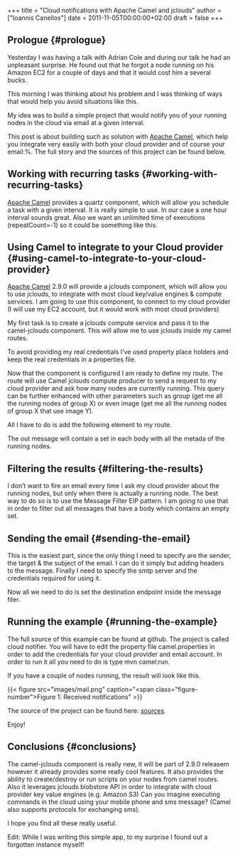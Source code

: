 +++
title = "Cloud notifications with Apache Camel and jclouds"
author = ["Ioannis Canellos"]
date = 2011-11-05T00:00:00+02:00
draft = false
+++

## Prologue {#prologue}

Yesterday I was having a talk with Adrian Cole and during our talk he had an unpleasant surprise. He found out that he forgot a node running on his Amazon EC2 for a couple of days and that it would cost him a several bucks.

This morning I was thinking about his problem and I was thinking of ways that would help you avoid situations like this.

My idea was to build a simple project that would notify you of your running nodes in the cloud via email at a given interval.

This post is about building such as solution with [Apache Camel](http://camel.apache.org), which help you integrate very easily with both your cloud provider and of course your email:%. The full story and the sources of this project can be found below.


## Working with recurring tasks {#working-with-recurring-tasks}

[Apache Camel](http://camel.apache.org) provides a quartz component, which will allow you schedule a task with a given interval.
It is really simple to use. In our case a one hour interval sounds great. Also we want an unlimited time of executions (repeatCount=-1) so it could be something like this.


## Using Camel to integrate to your Cloud provider {#using-camel-to-integrate-to-your-cloud-provider}

[Apache Camel](http://camel.apache.org) 2.9.0 will provide a jclouds component, which will allow you to use jclouds, to integrate with most cloud key/value engines &amp; compute services. I am going to use this component, to connect to my cloud provider (I will use my EC2 account, but it would work with most cloud providers)

My first task is to create a jclouds compute service and pass it to the camel-jclouds component.  This will allow me to use jclouds inside my camel routes.

To avoid providing my real credentials I’ve used property place holders and keep the real credentials in a properties file.

Now that the component is configured I am ready to define my route. The route will use Camel jclouds compute producer to send a request to my cloud provider and ask how many nodes are currently running.  This query can be further enhanced with other parameters such as group (get me all the running nodes of group X) or even image (get me all the running nodes of group X that use image Y).

All I have to do is add the following element to my route.

The out message will contain a set in each body with all the metada of the running nodes.


## Filtering the results {#filtering-the-results}

I don’t want to fire an email every time I ask my cloud provider about the running nodes, but only when there is actually a running node. The best way to do so is to use the Message Filter EIP pattern. I am going to use that in order to filter out all messages that have a body which contains an empty set.


## Sending the email {#sending-the-email}

This is the easiest part, since the only thing I need to specify are the sender, the target &amp; the subject of the email. I can do it simply but adding headers to the message. Finally I need to specify the smtp server and the credentials required for using it.

Now all we need to do is set the destination endpoint inside the message filer.


## Running the example {#running-the-example}

The full source of this example can be found at github. The project is called cloud notifier.
You will have to edit the property file camel.properties in order to add the credentials for your cloud provider and email account.
In order to run it all you need to do is type mvn camel:run.

If you have a couple of nodes running, the result will look like this.

{{< figure src="images/mail.png" caption="<span class=\"figure-number\">Figure 1: </span>Received notifications" >}}

The source of the project can be found here: [sources](https://github.com/iocanel/blog/blob/cloud-notifications-with-apache-camel/sources).

Enjoy!


## Conclusions {#conclusions}

The camel-jclouds component is really new, it will be part of 2.9.0 releasem however it already provides some really cool features. It also provides the ability to create/destroy or run scripts on your nodes from camel routes. Also it leverages jclouds blobstore API in order to integrate with cloud provider key value engines (e.g. Amazon S3)
Can you imagine executing commands in the cloud using your mobile phone and sms message? (Camel also supports protocols for exchanging sms).

I hope you find all these really useful.

Edit: While I was writing this simple app, to my surprise I found out a forgotten instance myself!
